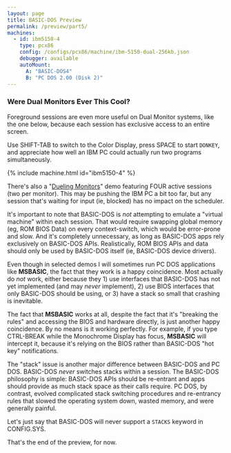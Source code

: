 ```yaml
---
layout: page
title: BASIC-DOS Preview
permalink: /preview/part5/
machines:
  - id: ibm5150-4
    type: pcx86
    config: /configs/pcx86/machine/ibm-5150-dual-256kb.json
    debugger: available
    autoMount:
      A: "BASIC-DOS4"
      B: "PC DOS 2.00 (Disk 2)"
---
```


### Were Dual Monitors Ever This Cool?

Foreground sessions are even more useful on Dual Monitor systems, like the
one below, because each session has exclusive access to an entire screen.

Use SHIFT-TAB to switch to the Color Display, press SPACE to start `DONKEY`,
and appreciate how well an IBM PC could actually run two programs simultaneously.

{% include machine.html id="ibm5150-4" %}

There's also a "[Dueling Monitors](../../dual/multi/)" demo featuring FOUR active
sessions (two per monitor).  This may be pushing the IBM PC a bit too far,
but any session that's waiting for input (ie, blocked) has no impact on the
scheduler.

It's important to note that BASIC-DOS is *not* attempting to emulate a
"virtual machine" within each session.  That would require swapping global
memory (eg, ROM BIOS Data) on every context-switch, which would be error-prone
and slow.  And it's completely unnecessary, as long as BASIC-DOS apps rely
exclusively on BASIC-DOS APIs.  Realistically, ROM BIOS APIs and data should
only be used by BASIC-DOS itself (ie, BASIC-DOS device drivers).

Even though in selected demos I will sometimes run PC DOS applications like
**MSBASIC**, the fact that they work is a happy coincidence.  Most actually do
*not* work, either because they 1) use interfaces that BASIC-DOS has not yet
implemented (and may *never* implement), 2) use BIOS interfaces that only
BASIC-DOS should be using, or 3) have a stack so small that crashing is
inevitable.

The fact that **MSBASIC** works at all, despite the fact that it's "breaking
the rules" and accessing the BIOS and hardware directly, is just another happy
coincidence.  By no means is it working perfectly.  For example, if you type
CTRL-BREAK while the Monochrome Display has focus, **MSBASIC** will intercept
it, because it's relying on the BIOS rather than BASIC-DOS "hot key" notifications.

The "stack" issue is another major difference between BASIC-DOS and PC DOS.
BASIC-DOS *never* switches stacks within a session.  The BASIC-DOS philosophy
is simple: BASIC-DOS APIs should be re-entrant and apps should provide as much
stack space as their calls require.  PC DOS, by contrast, evolved complicated
stack switching procedures and re-entrancy rules that slowed the operating
system down, wasted memory, and were generally painful.

Let's just say that BASIC-DOS will never support a `STACKS` keyword in CONFIG.SYS.

That's the end of the preview, for now.
